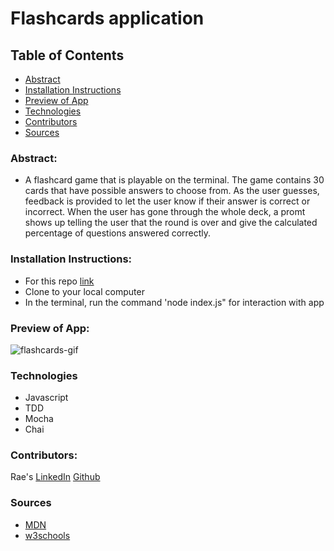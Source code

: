 # Flashcards application

## Table of Contents
- [Abstract](#abstract)
- [Installation Instructions](#installation-instructions)
- [Preview of App](#preview-of-app)
- [Technologies](#technologies)
- [Contributors](#contributors)
- [Sources](#sources)

### Abstract:
[//]: <> (Briefly describe what you built and its features. What problem is the app solving? How does this application solve that problem?)
- A flashcard game that is playable on the terminal. The game contains 30 cards that have possible answers to choose from. As the user guesses, feedback is provided to let the user know if their answer is correct or incorrect. When the user has gone through the whole deck, a promt shows up telling the user that the round is over and give the calculated percentage of questions answered correctly.


### Installation Instructions:
[//]: <> (What steps does a person have to take to get your app cloned down and running?)
- For this repo [link](https://github.com/rae-107/flashcard-project)
- Clone to your local computer
- In the terminal, run the command 'node index.js" for interaction with app

### Preview of App:
[//]: <> (Provide ONE gif or screenshot of your application - choose the "coolest" piece of functionality to show off.)

![flashcards-gif](https://user-images.githubusercontent.com/113261334/205172673-519bac3f-574f-4666-ae14-07f7a7547a89.gif)


### Technologies
- Javascript
- TDD 
- Mocha
- Chai

### Contributors:
[//]: <> (Who worked on this application? Link to their GitHubs.)
Rae's [LinkedIn](https://www.linkedin.com/in/rae-gebhart-681449254/) [Github](https://github.com/rae-107)

### Sources
- [MDN](https://developer.mozilla.org/en-US/)
- [w3schools](https://www.w3schools.com/)
